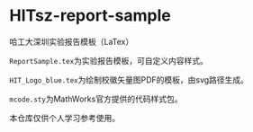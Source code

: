 # HITsz-report-sample
哈工大深圳实验报告模板（LaTex）

`ReportSample.tex`为实验报告模板，可自定义内容样式。

`HIT_Logo_blue.tex`为绘制校徽矢量图PDF的模板，由svg路径生成。

`mcode.sty`为MathWorks官方提供的代码样式包。

本仓库仅供个人学习参考使用。
